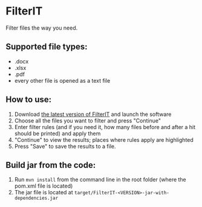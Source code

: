FilterIT
======

Filter files the way you need.

Supported file types:
-----------------------------
- .docx
- .xlsx
- .pdf
- every other file is opened as a text file

How to use:
-----------
1. Download <a href="https://github.com/Steffen93/filterit/releases">the latest version of FilterIT</a> and launch the software
2. Choose all the files you want to filter and press "Continue"
3. Enter filter rules (and if you need it, how many files before and after a hit should be printed) and apply them
4. "Continue" to view the results; places where rules apply are highlighted
5. Press "Save" to save the results to a file.


Build jar from the code:
------------------------
1. Run `mvn install` from the command line in the root folder (where the pom.xml file is located)
2. The jar file is located at `target/FilterIT-<VERSION>-jar-with-dependencies.jar`
